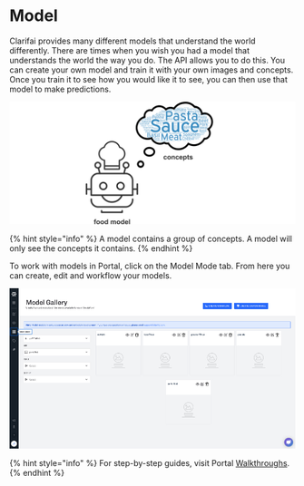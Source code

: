 # Model

Clarifai provides many different models that understand the world differently. There are times when you wish you had a model that understands the world the way you do. The API allows you to do this. You can create your own model and train it with your own images and concepts. Once you train it to see how you would like it to see, you can then use that model to make predictions.

![](../../images//model_concepts.jpg)

{% hint style="info" %}
A model contains a group of concepts. A model will only see the concepts it contains.
{% endhint %}


To work with models in Portal, click on the Model Mode tab. From here you can create, edit and workflow your models.

![](../../images/model_mode.jpg)

{% hint style="info" %}
For step-by-step guides, visit Portal [Walkthroughs](../walkthroughs).
{% endhint %}
